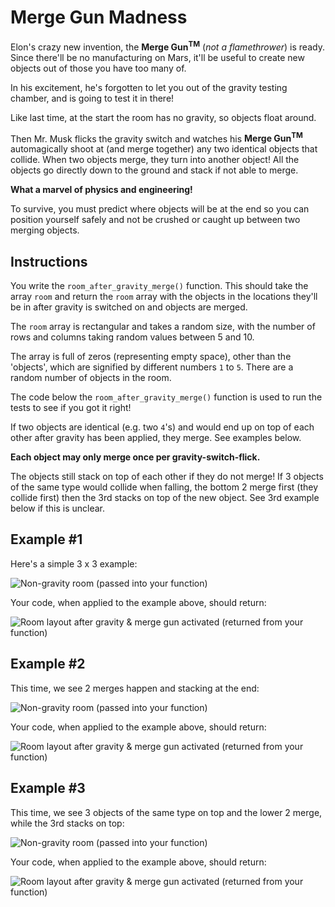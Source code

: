 # Merge Gun Madness

Elon's crazy new invention, the **Merge Gun**<sup>**TM**</sup> (*not a flamethrower*) is ready.
Since there'll be no manufacturing on Mars, it'll be useful to create new objects out of those you have too many of.

In his excitement, he's forgotten to let you out of the gravity testing chamber, and is going to test it in there!

Like last time, at the start the room has no gravity, so objects float around.

Then Mr. Musk flicks the gravity switch and watches his **Merge Gun<sup>TM</sup>** automagically shoot at (and merge together) any two identical objects that collide.
When two objects merge, they turn into another object!
All the objects go directly down to the ground and stack if not able to merge.

**What a marvel of physics and engineering!**

To survive, you must predict where objects will be at the end so you can position yourself safely and not be crushed or caught up between two merging objects.

## Instructions

You write the `room_after_gravity_merge()` function.
This should take the array `room` and return the `room` array with the objects in the locations they'll be in after gravity is switched on and objects are merged.

The `room` array is rectangular and takes a random size, with the number of rows and columns taking random values between 5 and 10.

The array is full of zeros (representing empty space), other than the 'objects', which are signified by different numbers `1` to `5`. There are a random number of objects in the room.

The code below the `room_after_gravity_merge()` function is used to run the tests to see if you got it right!

If two objects are identical (e.g. two `4`'s) and would end up on top of each other after gravity has been applied, they merge.
See examples below.

**Each object may only merge once per gravity-switch-flick.**

The objects still stack on top of each other if they do not merge!
If 3 objects of the same type would collide when falling, the bottom 2 merge first (they collide first) then the 3rd stacks on top of the new object.
See 3rd example below if this is unclear.

## Example #1

Here's a simple 3 x 3 example:

![Non-gravity room (passed into your function)](./pre_merge_1.png)

Your code, when applied to the example above, should return:


![Room layout after gravity & merge gun activated (returned from your function)](./post_merge_1.png
)

## Example #2

This time, we see 2 merges happen and stacking at the end:

![Non-gravity room (passed into your function)](./pre_merge_2.png)

Your code, when applied to the example above, should return:

![Room layout after gravity & merge gun activated (returned from your function)](./post_merge_2.png
)

## Example #3

This time, we see 3 objects of the same type on top and the lower 2 merge, while the 3rd stacks on top:

![Non-gravity room (passed into your function)](./pre_merge_3.png)

Your code, when applied to the example above, should return:

![Room layout after gravity & merge gun activated (returned from your function)](./post_merge_3.png
)

